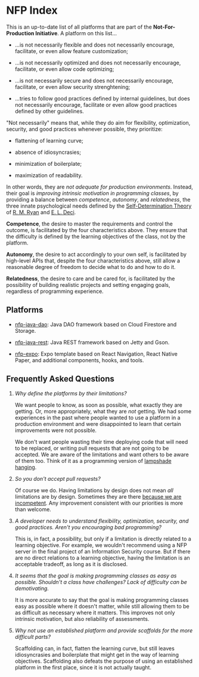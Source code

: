 NFP Index
=========

This is an up-to-date list of all platforms that are part of the
**Not-For-Production Initiative**. A platform on this list...

* ...is not necessarily flexible and does not necessarily encourage, facilitate,
  or even allow feature customization;

* ...is not necessarily optimized and does not necessarily encourage,
  facilitate, or even allow code optimizing;

* ...is not necessarily secure and does not necessarily encourage, facilitate,
  or even allow security strenghtening;

* ...tries to follow good practices defined by internal guidelines, but does not
  necessarily encourage, facilitate or even allow good practices defined by
  other guidelines.

"Not necessarily" means that, while they do aim for flexibility, optimization,
security, and good practices whenever possible, they prioritize:

* flattening of learning curve;

* absence of idiosyncrasies;

* minimization of boilerplate;

* maximization of readability.

In other words, they are *not adequate for production environments*. Instead,
their goal is *improving intrinsic motivation in programming classes*, by
providing a balance between *competence*, *autonomy*, and *relatedness*, the
three innate psychological needs defined by the [Self-Determination
Theory](https://selfdeterminationtheory.org/SDT/documents/2000_RyanDeci_SDT.pdf)
of [R. M. Ryan](http://www.sas.rochester.edu/psy/people/faculty/ryan_richard/)
and [E. L.
Deci](http://www.sas.rochester.edu/psy/people/faculty/deci_edward/index.html).

**Competence**, the desire to master the requirements and control the outcome,
is facilitated by the four characteristics above. They ensure that the
difficulty is defined by the learning objectives of the class, not by the
platform.

**Autonomy**, the desire to act accordingly to your own self, is facilitated by
high-level APIs that, despite the four characteristics above, still allow a
reasonable degree of freedom to decide what to do and how to do it.

**Relatedness**, the desire to care and be cared for, is facilitated by the
possibility of building realistic projects and setting engaging goals,
regardless of programming experience.


Platforms
---------

* [nfp-java-dao](https://github.com/hashiprobr/nfp-java-dao): Java DAO framework
  based on Cloud Firestore and Storage.

* [nfp-java-rest](https://github.com/hashiprobr/nfp-java-rest): Java REST
  framework based on Jetty and Gson.

* [nfp-expo](https://github.com/hashiprobr/nfp-expo): Expo template based on
  React Navigation, React Native Paper, and additional components, hooks, and
  tools.


Frequently Asked Questions
--------------------------

1. *Why define the platforms by their limitations?*

   We want people to know, as soon as possible, what exactly they are getting.
   Or, more appropriately, what they are *not* getting. We had some experiences
   in the past where people wanted to use a platform in a production environment
   and were disappointed to learn that certain improvements were not possible.

   We don't want people wasting their time deploying code that will need to be
   replaced, or writing pull requests that are not going to be accepted. We are
   aware of the limitations and want others to be aware of them too. Think of it
   as a programming version of [lampshade
   hanging](https://tvtropes.org/pmwiki/pmwiki.php/Main/LampshadeHanging).

2. *So you don't accept pull requests?*

   Of course we do. Having limitations by design does not mean *all* limitations
   are by design. Sometimes they are there [because we are
   incompetent](https://tvtropes.org/pmwiki/pmwiki.php/Main/SelfDeprecation).
   Any improvement consistent with our priorities is more than welcome.

3. *A developer needs to understand flexibility, optimization, security, and
   good practices. Aren't you encouraging bad programming?*

   This is, in fact, a possibility, but only if a limitation is directly related
   to a learning objective. For example, we wouldn't recommend using a NFP
   server in the final project of an Information Security course. But if there
   are no direct relations to a learning objective, having the limitation is an
   acceptable tradeoff, as long as it is disclosed.

4. *It seems that the goal is making programming classes as easy as possible.
   Shouldn't a class have challenges? Lack of difficulty can be demotivating.*

   It is more accurate to say that the goal is making programming classes easy
   as possible where it doesn't matter, while still allowing them to be as
   difficult as necessary where it matters. This improves not only intrinsic
   motivation, but also reliability of assessments.

5. *Why not use an established platform and provide scaffolds for the more
   difficult parts?*

   Scaffolding can, in fact, flatten the learning curve, but still leaves
   idiosyncrasies and boilerplate that might get in the way of learning
   objectives. Scaffolding also defeats the purpose of using an established
   platform in the first place, since it is not actually taught.
